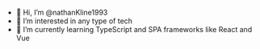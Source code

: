 - 👋 Hi, I’m @nathanKline1993
- 👀 I’m interested in any type of tech
- 🌱 I’m currently learning TypeScript and SPA frameworks like React and Vue

<!---
nathanKline1993/nathanKline1993 is a ✨ special ✨ repository because its `README.md` (this file) appears on your GitHub profile.
You can click the Preview link to take a look at your changes.
--->
